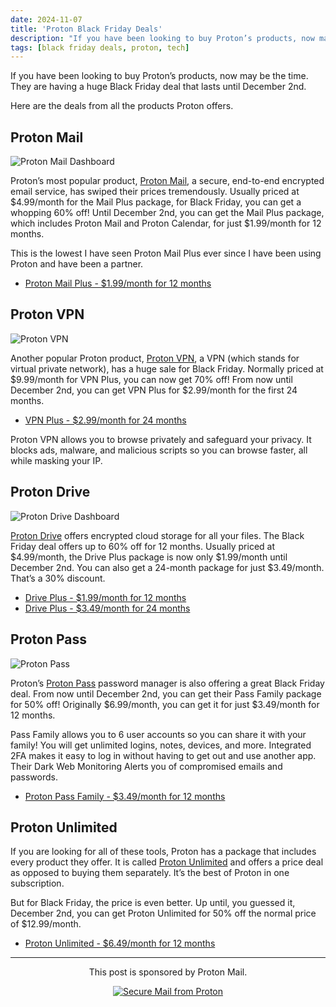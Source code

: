 ```yaml
---
date: 2024-11-07
title: 'Proton Black Friday Deals'
description: "If you have been looking to buy Proton’s products, now may be the time. They are having a huge Black Friday deal that lasts until December 2nd."
tags: [black friday deals, proton, tech]
---
```


If you have been looking to buy Proton’s products, now may be the time. They are having a huge Black Friday deal that lasts until December 2nd.

Here are the deals from all the products Proton offers.

## Proton Mail

![Proton Mail Dashboard](/assets/images/proton_mail_dash.png)

Proton’s most popular product, [Proton Mail](https://go.getproton.me/SH1F7), a secure, end-to-end encrypted email service, has swiped their prices tremendously. Usually priced at $4.99/month for the Mail Plus package, for Black Friday, you can get a whopping 60% off! Until December 2nd, you can get the Mail Plus package, which includes Proton Mail and Proton Calendar, for just $1.99/month for 12 months.

This is the lowest I have seen Proton Mail Plus ever since I have been using Proton and have been a partner.

- [Proton Mail Plus - $1.99/month for 12 months](https://go.getproton.me/SH1F4)

## Proton VPN

![Proton VPN](/assets/images/proton_vpn.png)

Another popular Proton product, [Proton VPN](https://go.getproton.me/SH1F8), a VPN (which stands for virtual private network), has a huge sale for Black Friday. Normally priced at $9.99/month for VPN Plus, you can now get 70% off! From now until December 2nd, you can get VPN Plus for $2.99/month for the first 24 months.

- [VPN Plus - $2.99/month for 24 months](https://go.getproton.me/SH1FA)

Proton VPN allows you to browse privately and safeguard your privacy. It blocks ads, malware, and malicious scripts so you can browse faster, all while masking your IP.

## Proton Drive

![Proton Drive Dashboard](/assets/images/proton_drive_dash.png)

[Proton Drive](https://go.getproton.me/SH1FB) offers encrypted cloud storage for all your files. The Black Friday deal offers up to 60% off for 12 months. Usually priced at $4.99/month, the Drive Plus package is now only $1.99/month until December 2nd. You can also get a 24-month package for just $3.49/month. That’s a 30% discount.

- [Drive Plus - $1.99/month for 12 months](https://go.getproton.me/SH1FC)
- [Drive Plus - $3.49/month for 24 months](https://go.getproton.me/SH1FC)

## Proton Pass

![Proton Pass](/assets/images/proton_pass.png)

Proton’s [Proton Pass](https://go.getproton.me/SH1FD) password manager is also offering a great Black Friday deal. From now until December 2nd, you can get their Pass Family package for 50% off! Originally $6.99/month, you can get it for just $3.49/month for 12 months.

Pass Family allows you to 6 user accounts so you can share it with your family! You will get unlimited logins, notes, devices, and more. Integrated 2FA makes it easy to log in without having to get out and use another app. Their Dark Web Monitoring Alerts you of compromised emails and passwords.

- [Proton Pass Family - $3.49/month for 12 months](https://go.getproton.me/SH1FF)

## Proton Unlimited

If you are looking for all of these tools, Proton has a package that includes every product they offer. It is called [Proton Unlimited](https://go.getproton.me/SH1FE) and offers a price deal as opposed to buying them separately. It’s the best of Proton in one subscription.

But for Black Friday, the price is even better. Up until, you guessed it, December 2nd, you can get Proton Unlimited for 50% off the normal price of $12.99/month.

- [Proton Unlimited - $6.49/month for 12 months](https://go.getproton.me/SH1FE)

----

<div align="center">

This post is sponsored by Proton Mail.

[![Secure Mail from Proton](/assets/sponsors/proton/proton_mail_secure.png)](https://go.getproton.me/SH1F4)
<!-- VPN Black Friday URL -->

</div>
